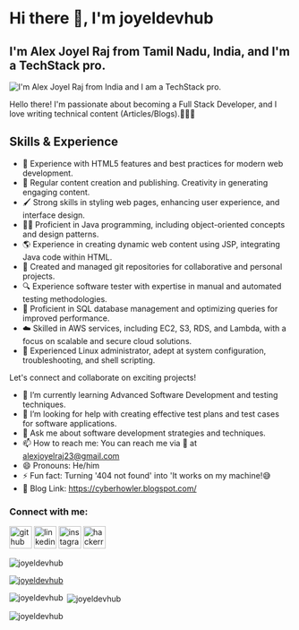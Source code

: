 # Hi there 👋, I'm joyeldevhub
## I'm Alex Joyel Raj from Tamil Nadu, India, and I'm a TechStack pro.
![I'm Alex Joyel Raj from India and I am a TechStack pro.](https://visme.co/blog/wp-content/uploads/2020/03/animation-software-header-wide.gif)

Hello there! I'm passionate about becoming a Full Stack Developer, and I love writing technical content (Articles/Blogs).🌟🔗🌟

## Skills & Experience
* 🤠 Experience with HTML5 features and best practices for modern web development.
* 📝 Regular content creation and publishing. Creativity in generating engaging content.
* 🖌  Strong skills in styling web pages, enhancing user experience, and interface design.
* 👩‍💻 Proficient in Java programming, including object-oriented concepts and design patterns.
* 🌎 Experience in creating dynamic web content using JSP, integrating Java code within HTML.
* 🚛 Created and managed git repositories for collaborative and personal projects.
* 🔍 Experience software tester with expertise in manual and automated testing methodologies.
* 💾 Proficient in SQL database management and optimizing queries for improved performance.
* ☁️ Skilled in AWS services, including EC2, S3, RDS, and Lambda, with a focus on scalable and secure cloud solutions.
* 🐧 Experienced Linux administrator, adept at system configuration, troubleshooting, and shell scripting.  

Let's connect and collaborate on exciting projects!

- 🌱 I’m currently learning Advanced Software Development and testing techniques. 
- 🤔 I’m looking for help with creating effective test plans and test cases for software applications. 
- 💬 Ask me about software development strategies and techniques. 
- 📫 How to reach me: You can reach me via 📧 at alexjoyelraj23@gmail.com 
- 😄 Pronouns: He/him 
- ⚡ Fun fact: Turning '404 not found' into 'It works on my machine!😅
- 📝 Blog Link: https://cyberhowler.blogspot.com/


<h3 align="left">Connect with me:</h3>
<p align="left">
</p>

[<img src='https://cdn.jsdelivr.net/npm/simple-icons@3.0.1/icons/github.svg' alt='github' height='40'>](https://github.com/joyeldevhub)  [<img src='https://cdn.jsdelivr.net/npm/simple-icons@3.0.1/icons/linkedin.svg' alt='linkedin' height='40'>](https://www.linkedin.com/in/alex-joyel-raj-iruthayarj/)  [<img src='https://cdn.jsdelivr.net/npm/simple-icons@3.0.1/icons/instagram.svg' alt='instagram' height='40'>](https://www.instagram.com/bookiebitzz/) [<img src='https://cdn.jsdelivr.net/npm/simple-icons@3.0.1/icons/hackerrank.svg' alt='hackerrank' height='40'>](https://www.hackerrank.com/codejoyel?hr_r=1)   

<p align="left"> <img src="https://komarev.com/ghpvc/?username=joyeldevhub&label=Profile%20views&color=0e75b6&style=flat" alt="joyeldevhub" /> </p>

<p align="left"> <a href="https://github.com/ryo-ma/github-profile-trophy"><img src="https://github-profile-trophy.vercel.app/?username=joyeldevhub" alt="joyeldevhub" /></a> </p>

<p><img align="left" src="https://github-readme-stats.vercel.app/api/top-langs?username=joyeldevhub&show_icons=true&locale=en&layout=compact" alt="joyeldevhub" /></p>

<p>&nbsp;<img align="center" src="https://github-readme-stats.vercel.app/api?username=joyeldevhub&show_icons=true&locale=en" alt="joyeldevhub" /></p>

<p><img align="center" src="https://github-readme-streak-stats.herokuapp.com/?user=joyeldevhub&" alt="joyeldevhub" /></p>



























